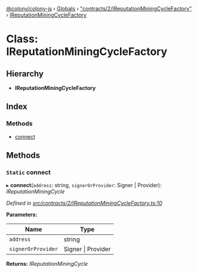 [@colony/colony-js](../README.md) › [Globals](../globals.md) › ["contracts/2/IReputationMiningCycleFactory"](../modules/_contracts_2_ireputationminingcyclefactory_.md) › [IReputationMiningCycleFactory](_contracts_2_ireputationminingcyclefactory_.ireputationminingcyclefactory.md)

# Class: IReputationMiningCycleFactory

## Hierarchy

* **IReputationMiningCycleFactory**

## Index

### Methods

* [connect](_contracts_2_ireputationminingcyclefactory_.ireputationminingcyclefactory.md#static-connect)

## Methods

### `Static` connect

▸ **connect**(`address`: string, `signerOrProvider`: Signer | Provider): *IReputationMiningCycle*

*Defined in [src/contracts/2/IReputationMiningCycleFactory.ts:10](https://github.com/JoinColony/colonyJS/blob/60b53ae/src/contracts/2/IReputationMiningCycleFactory.ts#L10)*

**Parameters:**

Name | Type |
------ | ------ |
`address` | string |
`signerOrProvider` | Signer &#124; Provider |

**Returns:** *IReputationMiningCycle*
